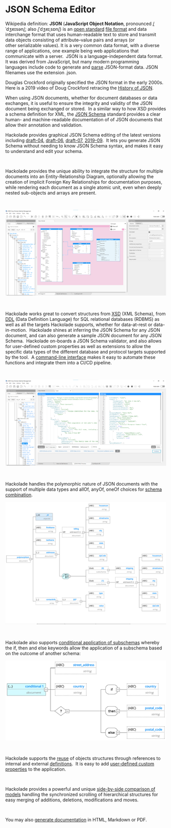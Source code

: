 # JSON Schema Editor

Wikipedia definition: **JSON** (**JavaScript Object Notation**, pronounced [/](<https://en.wikipedia.org/wiki/Help:IPA/English>)ˈdʒeɪsən[/](<https://en.wikipedia.org/wiki/Help:IPA/English>); also [/](<https://en.wikipedia.org/wiki/Help:IPA/English>)ˈdʒeɪˌsɒn[/](<https://en.wikipedia.org/wiki/Help:IPA/English>)) is an [open standard](<https://en.wikipedia.org/wiki/Open\_standard>) [file format](<https://en.wikipedia.org/wiki/File\_format>) and data interchange format that uses human-readable text to store and transmit data objects consisting of attribute–value pairs and arrays (or other serializable values). It is a very common data format, with a diverse range of applications, one example being web applications that communicate with a server.&nbsp; JSON is a language-independent data format. It was derived from JavaScript, but many modern programming languages include code to generate and [parse](<https://en.wikipedia.org/wiki/Parsing>) JSON-format data. JSON filenames use the extension .json.

Douglas Crockford originally specified the JSON format in the early 2000s. &nbsp; Here is a 2019 video of Doug Crockford retracing the [History of JSON](<https://youtu.be/TjVcVWB0oFk> "target=\"\_blank\"").&nbsp;

When using JSON documents, whether for document databases or data exchanges, it is useful to ensure the integrity and validity of the JSON document being exchanged or stored.&nbsp; In a similar way to how XSD provides a schema definition for XML, the [JSON Schema](<http://json-schema.org/> "target=\"\_blank\"") standard provides a clear human- and machine-readable documentation of of JSON documents that allow their annotation and validation.

Hackolade provides graphical JSON Schema editing of the latest versions including [draft-04](<https://json-schema.org/specification-links.html#draft-4> "target=\"\_blank\""), [draft-06](<https://json-schema.org/specification-links.html#draft-6> "target=\"\_blank\""), [draft-07](<https://json-schema.org/specification-links.html#draft-7> "target=\"\_blank\""), [2019-09](<https://json-schema.org/specification-links.html#2019-09-formerly-known-as-draft-8> "target=\"\_blank\"").&nbsp; It lets you generate JSON Schema without needing to know JSON Schema syntax, and makes it easy to understand and edit your schema.

&nbsp;

Hackolade provides the unique ability to integrate the structure for multiple documents into an Entity-Relationship Diagram, optionally allowing the creation of implicit Foreign Key Relationships for documentation purposes, while rendering each document as a single atomic unit, even when deeply nested sub-objects and arrays are present.

&nbsp;

![Image](<lib/JSON%20Schema%20workspace.png>)

&nbsp;

Hackolade works great to convert structures from [XSD](<ImportamodelfromXSD.md>) (XML Schema), from [DDL](<SQLDDL.md>) (Data Definition Language) for SQL relational databases (RDBMS) as well as all the targets Hackolade supports, whether for data-at-rest or data-in-motion.&nbsp; Hackolade shines at inferring the JSON Schema for any JSON document, and can also generate a sample JSON document for any JSON Schema.&nbsp; Hackolade on-boards a JSON Schema validator, and also allows for user-defined custom properties as well as extensions to allow the specific data types of the different database and protocol targets supported by the tool.&nbsp; A [command-line interface](<CommandLineInterface.md>) makes it easy to automate these functions and integrate them into a CI/CD pipeline.

&nbsp;

![Image](<lib/JSON%20Schema%20preview.png>)

&nbsp;

Hackolade handles the polymorphic nature of JSON documents with the support of multiple data types and allOf, anyOf, oneOf choices for [schema combination](<https://json-schema.org/understanding-json-schema/reference/combining.html#combining-schemas> "target=\"\_blank\"").

![Image](<lib/JSON%20Schema%20choices.png>)

&nbsp;

Hackolade also supports [conditional application of subschemas](<https://json-schema.org/understanding-json-schema/reference/conditionals.html> "target=\"\_blank\"") whereby the if, then and else keywords allow the application of a subschema based on the outcome of another schema:

![Image](<lib/JSON%20Schema%20conditional.png>)

&nbsp;

Hackolade supports the [reuse](<https://json-schema.org/understanding-json-schema/structuring.html#reuse> "target=\"\_blank\"") of objects structures through references to internal and external [definitions](<Reusableobjectsdefinitions.md>).&nbsp; It is easy to add [user-defined custom properties](<Userdefinedcustomproperties.md>) to the application.

&nbsp;

Hackolade provides a powerful and unique [side-by-side comparison of models](<Compareandmergemodels.md>) handling the synchronized scrolling of hierarchical structures for easy merging of additions, deletions, modifications and moves.

&nbsp;

You may also [generate documentation](<Generatedocumentation.md>) in HTML, Markdown or PDF. 